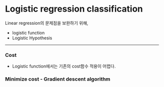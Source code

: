 # Logistic regression classification

Linear regression의 문제점을 보완하기 위해,

- logistic function
- Logistic Hypothesis

---

### Cost

- Logistic function에서는 기존의 cost함수 적용이 어렵다.

### Minimize cost - Gradient descent algorithm
